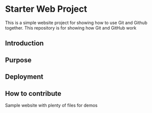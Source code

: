 # Starter Web Project

This is a simple website project for showing how to use Git and Github together.
This repository is for showing how Git and GitHub work

## Introduction

## Purpose

## Deployment
## How to contribute
Sample website with plenty of files for demos